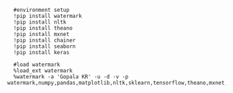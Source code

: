 
      #environment setup
      !pip install watermark
      !pip install nltk
      !pip install theano
      !pip install mxnet
      !pip install chainer
      !pip install seaborn
      !pip install keras
      
      #load watermark
      %load_ext watermark
      %watermark -a 'Gopala KR' -u -d -v -p watermark,numpy,pandas,matplotlib,nltk,sklearn,tensorflow,theano,mxnet,chainer,seaborn,keras
